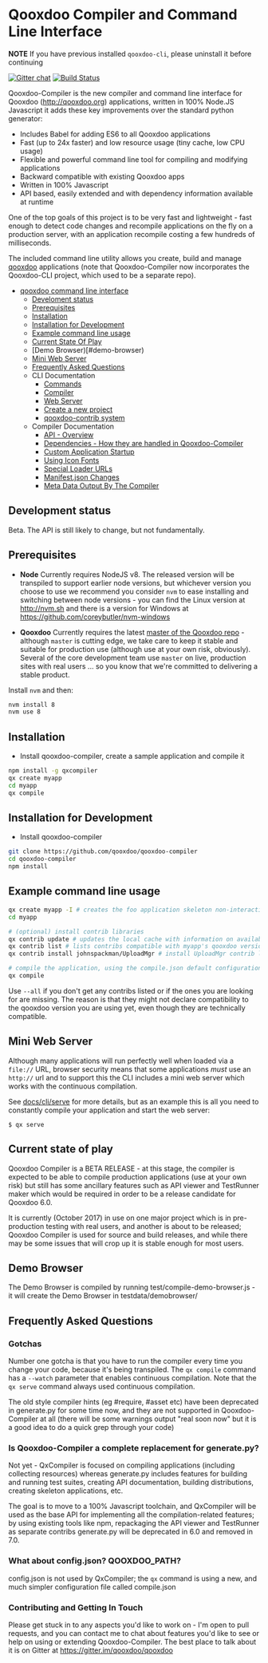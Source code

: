 # Qooxdoo Compiler and Command Line Interface

**NOTE** If you have previous installed `qooxdoo-cli`, please uninstall it before continuing

[![Gitter chat](https://badges.gitter.im/gitterHQ/gitter.png)](https://gitter.im/qooxdoo/qooxdoo)
[![Build Status](https://travis-ci.org/qooxdoo/qooxdoo-compiler.svg?branch=master)](https://travis-ci.org/qooxdoo/qooxdoo-compiler)

Qooxdoo-Compiler is the new compiler and command line interface for Qooxdoo (http://qooxdoo.org) applications, written in 100% Node.JS Javascript it adds these key improvements over the standard python generator:

* Includes Babel for adding ES6 to all Qooxdoo applications 
* Fast (up to 24x faster) and low resource usage (tiny cache, low CPU usage)
* Flexible and powerful command line tool for compiling and modifying applications
* Backward compatible with existing Qooxdoo apps
* Written in 100% Javascript
* API based, easily extended and with dependency information available at runtime

One of the top goals of this project is to be very fast and lightweight - fast enough to detect code changes and recompile  applications on the fly on a production server, with an application recompile costing a few hundreds of milliseconds.

The included command line utility allows you create, build and manage [qooxdoo](http://www.qooxdoo.org) applications (note that Qooxdoo-Compiler now incorporates the Qooxdoo-CLI project, which used to be a separate repo).


- [qooxdoo command line interface](#qooxdoo-compiler-and-command-line-interface)
    - [Develoment status](#development-status)
    - [Prerequisites](#prerequisites)
    - [Installation](#installation)
    - [Installation for Development](#installation-for-development)
    - [Example command line usage](#example-command-line-usage)
    - [Current State Of Play](#current-state-of-play)
    - [Demo Browser)[#demo-browser)
    - [Mini Web Server](#mini-web-server)
    - [Frequently Asked Questions](#frequently-asked-questions)
    - CLI Documentation
        - [Commands](docs/cli/commands.md)
        - [Compiler](docs/cli/compiler.md)
        - [Web Server](docs/cli/serve.md)
        - [Create a new project](docs/cli/create-a-new-project.md)
        - [qooxdoo-contrib system](docs/cli/qooxdoo-contrib-system.md)
    - Compiler Documentation
        - [API - Overview](docs/compiler/API.md)
        - [Dependencies - How they are handled in Qooxdoo-Compiler](docs/compiler/Dependencies.md)
        - [Custom Application Startup](docs/compiler/CustomAppStartup.md)
        - [Using Icon Fonts](docs/compiler/IconFonts.md)
        - [Special Loader URLs](docs/compiler/LoaderUrls.md)
        - [Manifest.json Changes](docs/compiler/Manifest.md)
        - [Meta Data Output By The Compiler](docs/compiler/MetaData.md)

## Development status
Beta. The API is still likely to change, but not fundamentally.

## Prerequisites
- **Node** Currently requires NodeJS v8. The released version will be transpiled to support earlier node versions, but whichever version you choose to use we recommend you consider `nvm` to ease installing and switching between node versions - you can find the Linux version at http://nvm.sh and there is a version for Windows at https://github.com/coreybutler/nvm-windows

- **Qooxdoo** Currently requires the latest [master of the Qooxdoo repo](https://github.com/qooxdoo/qooxdoo) - although `master` is cutting edge, we take care to keep it stable and suitable for production use (although use at your own risk, obviously).  Several of the core development team use `master` on live, production sites with real users ... so you know that we're committed to delivering a stable product. 
 

Install `nvm` and then:

```bash
nvm install 8
nvm use 8
```

## Installation
- Install qooxdoo-compiler, create a sample application and compile it
```bash
npm install -g qxcompiler
qx create myapp
cd myapp
qx compile
```

## Installation for Development
- Install qooxdoo-compiler 
```bash
git clone https://github.com/qooxdoo/qooxdoo-compiler
cd qooxdoo-compiler
npm install
```


## Example command line usage
```bash
qx create myapp -I # creates the foo application skeleton non-interactively
cd myapp

# (optional) install contrib libraries
qx contrib update # updates the local cache with information on available contribs 
qx contrib list # lists contribs compatible with myapp's qooxdoo version, determine installation candidate
qx contrib install johnspackman/UploadMgr # install UploadMgr contrib library 

# compile the application, using the compile.json default configuration values 
qx compile
```

Use `--all` if you don't get any contribs listed or if the ones you are 
looking for are missing. The reason is that they might not declare 
compatibility to the qooxdoo version you are using yet, even though they are 
technically compatible. 


## Mini Web Server
Although many applications will run perfectly well when loaded via a `file://` URL, browser security means that some applications *must* use an `http://` url and to support this the CLI includes a mini web server which works with the continuous compilation.

See [docs/cli/serve](docs/cli/serve) for more details, but as an example this is all you need to constantly compile your application and start the web server:

```
$ qx serve
```



## Current state of play
Qooxdoo Compiler is a BETA RELEASE - at this stage, the compiler is expected to be able to compile production applications (use at your own risk) but still has some ancillary features such as API viewer and TestRunner maker which would be required in order to be a release candidate for Qooxdoo 6.0.

It is currently (October 2017) in use on one major project which is in pre-production testing with real users, and another is about to be released; Qooxdoo Compiler is used for source and build releases, and while there may be some issues that will crop up it is stable enough for most users.




## Demo Browser
The Demo Browser is compiled by running test/compile-demo-browser.js - it will create the Demo Browser in testdata/demobrowser/


## Frequently Asked Questions

### Gotchas
Number one gotcha is that you have to run the compiler every time you change your code, because it's being transpiled.
The `qx compile` command has a `--watch` parameter that enables continuous compilation.  Note that the `qx serve` command
always used continuous compilation.

The old style compiler hints (eg #require, #asset etc) have been deprecated in generate.py for some time now, and they
are not supported in Qooxdoo-Compiler at all (there will be some warnings output "real soon now" but it is a good idea to do a quick grep through your code)



### Is Qooxdoo-Compiler a complete replacement for generate.py?
Not yet - QxCompiler is focused on compiling applications (including collecting resources) whereas generate.py includes features for building and running test suites, creating API documentation, building distributions, creating skeleton applications, etc.

The goal is to move to a 100% Javascript toolchain, and QxCompiler will be used as the base API for implementing all the compilation-related features; by using existing tools like npm, repackaging the API viewer and TestRunner as separate contribs generate.py will be deprecated in 6.0 and removed in 7.0.


### What about config.json?  QOOXDOO_PATH?
config.json is not used by QxCompiler; the `qx` command is using a new, and much simpler configuration file called compile.json


### Contributing and Getting In Touch
Please get stuck in to any aspects you'd like to work on - I'm open to pull requests, and you can contact me to chat 
about features you'd like to see or help on using or extending Qooxdoo-Compiler.  The best place to talk about it is on Gitter at https://gitter.im/qooxdoo/qooxdoo

